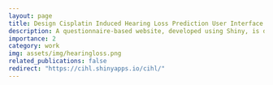 ```yaml
---
layout: page
title: Design Cisplatin Induced Hearing Loss Prediction User Interface with Shiny
description: A questionnaire-based website, developed using Shiny, is designed for patients to utilize the PedsHEAR model. This model classifies individuals into high-risk, intermediate-risk, or low-risk categories for developing communication-impacting hearing loss. Additionally, it provides the probability of occurrence along with the associated 95% confidence interval, offering valuable insights for risk assessment and decision-making.
importance: 2
category: work
img: assets/img/hearingloss.png
related_publications: false
redirect: "https://cihl.shinyapps.io/cihl/"
---
```

